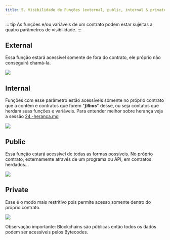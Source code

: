 ```yaml
---
title: 5. Visibilidade de Funções (external, public, internal & private)
---
```

::: tip
  As funções e/ou variáveis de um contrato podem estar sujeitas a quatro
  parâmetros de visibilidade.
:::

## External

Essa função estará acessível somente de fora do contrato, ele próprio não conseguirá chamá-la.

![](<../assets/image(39).png>)

## Internal

Funções com esse parâmetro estão acessíveis somente no próprio contrato que a contêm e contratos que forem "_**filhos**_" desse, ou seja contatos que herdam suas funções e variáveis. Para entender melhor sobre herança veja a sessão [24.-heranca.md](extra-avancado/24.-heranca.md "mention")

![](<../assets/image(102).png>)

## Public

Essa função estará acessível de todas as formas possíveis. No próprio contrato, externamente através de um programa ou API, em contratos herdados...

![](<../assets/image(38).png>)

## Private

Esse é o modo mais restritivo pois permite acesso somente dentro do próprio contrato.

![](<../assets/image(12).png>)

Observação importante: Blockchains são públicas então todos os dados podem ser acessíveis pelos Bytecodes.
